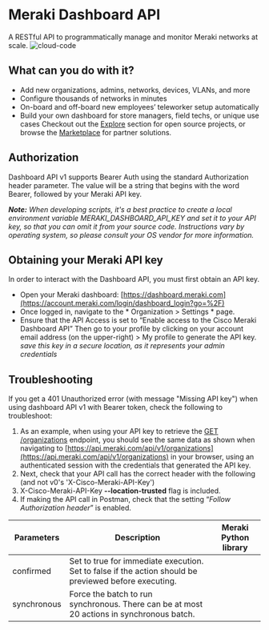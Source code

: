 # Meraki Dashboard API #
A RESTful API to programmatically manage and monitor Meraki networks at scale.
![cloud-code](https://github.com/Dharm1104/meraki/assets/141824759/a1a097d0-a470-4a6d-ba33-38912c2a248c)
## What can you do with it? ##
* Add new organizations, admins, networks, devices, VLANs, and more
* Configure thousands of networks in minutes
* On-board and off-board new employees’ teleworker setup automatically
* Build your own dashboard for store managers, field techs, or unique use cases
Checkout out the [Explore](https://developer.cisco.com/meraki/explore/) section for open source projects, or browse the [Marketplace](https://apps.meraki.io/en-US/home) for partner solutions.
## Authorization ##
Dashboard API v1 supports Bearer Auth using the standard Authorization header parameter. The value will be a string that begins with the word Bearer, followed by your Meraki API key.

***Note:*** *When developing scripts, it's a best practice to create a local environment variable MERAKI_DASHBOARD_API_KEY and set it to your API key, so that you can omit it from your source code. Instructions vary by operating system, so please consult your OS vendor for more information.*
## Obtaining your Meraki API key ##
In order to interact with the Dashboard API, you must first obtain an API key.
* Open your Meraki dashboard: [https://dashboard.meraki.com](https://account.meraki.com/login/dashboard_login?go=%2F)
* Once logged in, navigate to the * Organization > Settings * page.
* Ensure that the API Access is set to “Enable access to the Cisco Meraki Dashboard API”
[](<img width="1092" alt="dashEnableOrgAPI" src="https://github.com/Dharm1104/meraki/assets/141824759/f8e140b1-774a-457b-bfb6-31475f536087">)
Then go to your profile by clicking on your account email address (on the upper-right) > My profile to generate the API key.
*save this key in a secure location, as it represents your admin credentials*
[](<img width="372" alt="dashGenerateAPIkey" src="https://github.com/Dharm1104/meraki/assets/141824759/dea080ba-a2d3-4e6f-b2e3-61a3378a0dcc">)
## Troubleshooting ##
If you get a 401 Unauthorized error (with message "Missing API key") when using dashboard API v1 with Bearer token, check the following to troubleshoot:
1. As an example, when using your API key to retrieve the [GET /organizations](https://developer.cisco.com/meraki/api-v1/get-organizations/) endpoint, you should see the same data as shown when navigating to [https://api.meraki.com/api/v1/organizations](https://api.meraki.com/api/v1/organizations) in your browser, using an authenticated session with the credentials that generated the API key.
2. Next, check that your API call has the correct header with the following (and not v0's 'X-Cisco-Meraki-API-Key')
3. X-Cisco-Meraki-API-Key **--location-trusted** flag is included.
4. If making the API call in Postman, check that the setting “_Follow Authorization header_” is enabled.
   
| Parameters | Description | Meraki Python library |
|------------|-------------|-----------------------|
|confirmed|Set to true for immediate execution. Set to false if the action should be previewed before executing.|
|synchronous|Force the batch to run synchronous. There can be at most 20 actions in synchronous batch.|
